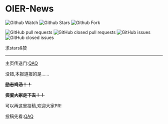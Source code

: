 # OIER-News
![Github Watch](https://img.shields.io/github/watchers/bear-good/OIER-News.svg?style=social&label=Watch)   ![Github Stars](https://img.shields.io/github/stars/bear-good/OIER-News.svg?style=social&label=stars)   ![Github Fork](https://img.shields.io/github/forks/bear-good/OIER-News.svg?label=Fork&style=social)

![GitHub pull requests](https://img.shields.io/github/issues-pr/bear-good/OIER-News.svg)   ![GitHub closed pull requests](https://img.shields.io/github/issues-pr-closed/bear-good/OIER-News.svg)   ![GitHub issues](https://img.shields.io/github/issues/bear-good/OIER-News.svg?color=green&style=popout)   ![GitHub closed issues](https://img.shields.io/github/issues-closed/bear-good/OIER-News.svg?color=green&style=popout)

求stars&赞

------------

主页传送门:[QAQ](https://85933.blog.luogu.org/OIER-News)

没错,本报道报的是……

**~~励志鸡汤！！~~**

~~**资瓷大家走下去！！**~~

可以再这里投稿,欢迎大家PR!

投稿先看:[QAQ](https://github.com/bear-good/OIER-News/blob/master/CONTRIBUTING.md)
